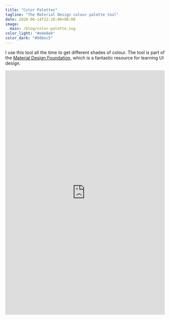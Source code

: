 ```yaml
---
title: "Color Palettes"
tagline: "The Material Design colour palette tool"
date: 2020-06-14T22:10:00+00:00
image:
  main: /blog/color-palette.svg
color_light: "#e4e8eb"
color_dark: "#b0bec5"
---
```


I use this tool all the time to get different shades of colour. The tool is part of the [Material Design Foundation](https://material.io/design/color/the-color-system.html#tools-for-picking-colors), which is a fantastic resource for learning UI design.


<style>
.c-color-palette {
  border: 1px solid rgba(0, 0, 0, .12);
  overflow: hidden;
  height: 480px;
}

@media screen and (min-width: 759px) {

  .c-color-palette {
    height: 773px;
  }
}

@media screen and (min-width: 840px) {

  .c-color-palette {
    margin-left: calc(var(--spacing-unit-large) * -1);
    margin-right: calc(var(--spacing-unit-large) * -1);
  }
}
</style>

<figure class="c-color-palette u-rounded">
  <iframe src="https://material.io/inline-tools/color/" style="width: 100%; height: 100%; border: none;" id="colorPaletteFrame" class=""></iframe>
</figure>


<script type="module">
  const iframe = document.getElementById('colorPaletteFrame');
  iframe.onload = () => {
    iframe.contentWindow.postMessage({
      animate: !0
    }, "*");
  };
</script>
